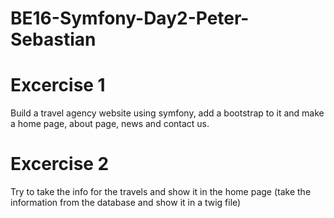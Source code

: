 # BE16-Symfony-Day2-Peter-Sebastian

# Excercise 1

Build a travel agency website using symfony, add a bootstrap to it and make a home page, about page, news and contact us.  


# Excercise 2
Try to take the info for the travels and show it in the home page (take the information from the database and show it in a twig file)
